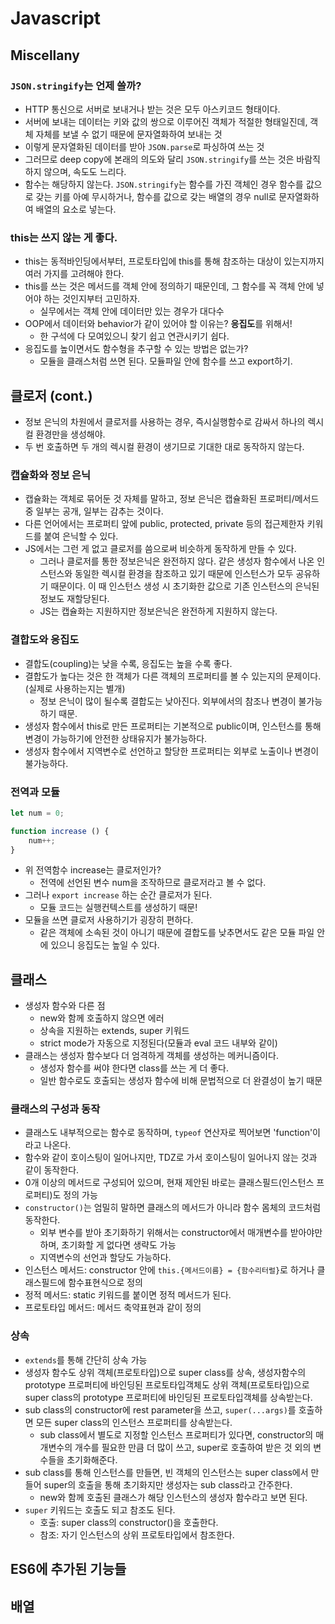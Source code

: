# Javascript

## Miscellany
### `JSON.stringify`는 언제 쓸까?
- HTTP 통신으로 서버로 보내거나 받는 것은 모두 아스키코드 형태이다. 
- 서버에 보내는 데이터는 키와 값의 쌍으로 이루어진 객체가 적절한 형태일진데, 객체 자체를 보낼 수 없기 때문에 문자열화하여 보내는 것
- 이렇게 문자열화된 데이터를 받아 `JSON.parse`로 파싱하여 쓰는 것
- 그러므로 deep copy에 본래의 의도와 달리 `JSON.stringify`를 쓰는 것은 바람직하지 않으며, 속도도 느리다.
- 함수는 해당하지 않는다. `JSON.stringify`는 함수를 가진 객체인 경우 함수를 값으로 갖는 키를 아예 무시하거나, 함수를 값으로 갖는 배열의 경우 null로 문자열화하여 배열의 요소로 넣는다.

### this는 쓰지 않는 게 좋다.
- this는 동적바인딩에서부터, 프로토타입에 this를 통해 참조하는 대상이 있는지까지 여러 가지를 고려해야 한다.
- this를 쓰는 것은 메서드를 객체 안에 정의하기 때문인데, 그 함수를 꼭 객체 안에 넣어야 하는 것인지부터 고민하자.
  - 실무에서는 객체 안에 데이터만 있는 경우가 대다수
- OOP에서 데이터와 behavior가 같이 있어야 할 이유는? **응집도**를 위해서!
  - 한 구석에 다 모여있으니 찾기 쉽고 연관시키기 쉽다.
- 응집도를 높이면서도 함수형을 추구할 수 있는 방법은 없는가?
  - 모듈을 클래스처럼 쓰면 된다. 모듈파일 안에 함수를 쓰고 export하기. 

## 클로저 (cont.)
- 정보 은닉의 차원에서 클로저를 사용하는 경우, 즉시실행함수로 감싸서 하나의 렉시컬 환경만을 생성해야.
- 두 번 호출하면 두 개의 렉시컬 환경이 생기므로 기대한 대로 동작하지 않는다.

### 캡슐화와 정보 은닉
- 캡슐화는 객체로 묶어둔 것 자체를 말하고, 정보 은닉은 캡슐화된 프로퍼티/메서드 중 일부는 공개, 일부는 감추는 것이다.
- 다른 언어에서는 프로퍼티 앞에 public, protected, private 등의 접근제한자 키워드를 붙여 은닉할 수 있다.
- JS에서는 그런 게 없고 클로저를 씀으로써 비슷하게 동작하게 만들 수 있다. 
  - 그러나 클로저를 통한 정보은닉은 완전하지 않다. 같은 생성자 함수에서 나온 인스턴스와 동일한 렉시컬 환경을 참조하고 있기 때문에 인스턴스가 모두 공유하기 때문이다. 이 때 인스턴스 생성 시 초기화한 값으로 기존 인스턴스의 은닉된 정보도 재할당된다.
  - JS는 캡슐화는 지원하지만 정보은닉은 완전하게 지원하지 않는다.

### 결합도와 응집도
- 결합도(coupling)는 낮을 수록, 응집도는 높을 수록 좋다.
- 결합도가 높다는 것은 한 객체가 다른 객체의 프로퍼티를 볼 수 있는지의 문제이다.(실제로 사용하는지는 별개)
  - 정보 은닉이 많이 될수록 결합도는 낮아진다. 외부에서의 참조나 변경이 불가능하기 때문.
- 생성자 함수에서 this로 만든 프로퍼티는 기본적으로 public이며, 인스턴스를 통해 변경이 가능하기에 안전한 상태유지가 불가능하다.
- 생성자 함수에서 지역변수로 선언하고 할당한 프로퍼티는 외부로 노출이나 변경이 불가능하다.

### 전역과 모듈
```javascript
let num = 0;

function increase () {
    num++;
}
```
- 위 전역함수 increase는 클로저인가? 
  - 전역에 선언된 변수 num을 조작하므로 클로저라고 볼 수 없다. 
- 그러나 `export increase` 하는 순간 클로저가 된다.
  - 모듈 코드는 실행컨텍스트를 생성하기 때문!
- 모듈을 쓰면 클로저 사용하기가 굉장히 편하다.
  - 같은 객체에 소속된 것이 아니기 때문에 결합도를 낮추면서도 같은 모듈 파일 안에 있으니 응집도는 높일 수 있다.

## 클래스
- 생성자 함수와 다른 점
  - new와 함께 호출하지 않으면 에러
  - 상속을 지원하는 extends, super 키워드
  - strict mode가 자동으로 지정된다(모듈과 eval 코드 내부와 같이)
- 클래스는 생성자 함수보다 더 엄격하게 객체를 생성하는 메커니즘이다.
  - 생성자 함수를 써야 한다면 class를 쓰는 게 더 좋다.
  - 일반 함수로도 호출되는 생성자 함수에 비해 문법적으로 더 완결성이 높기 때문

### 클래스의 구성과 동작
- 클래스도 내부적으로는 함수로 동작하며, `typeof` 연산자로 찍어보면 'function'이라고 나온다.
- 함수와 같이 호이스팅이 일어나지만, TDZ로 가서 호이스팅이 일어나지 않는 것과 같이 동작한다.
- 0개 이상의 메서드로 구성되어 있으며, 현재 제안된 바로는 클래스필드(인스턴스 프로퍼티)도 정의 가능
- `constructor()`는 엄밀히 말하면 클래스의 메서드가 아니라 함수 몸체의 코드처럼 동작한다.
  - 외부 변수를 받아 초기화하기 위해서는 constructor에서 매개변수를 받아야만 하며, 초기화할 게 없다면 생략도 가능
  - 지역변수의 선언과 할당도 가능하다.
- 인스턴스 메서드: constructor 안에 `this.{메서드이름} = {함수리터럴}`로 하거나 클래스필드에 함수표현식으로 정의
- 정적 메서드: static 키워드를 붙이면 정적 메서드가 된다.
- 프로토타입 메서드: 메서드 축약표현과 같이 정의

### 상속
- `extends`를 통해 간단히 상속 가능
- 생성자 함수도 상위 객체(프로토타입)으로 super class를 상속, 생성자함수의 prototype 프로퍼티에 바인딩된 프로토타입객체도 상위 객체(프로토타입)으로 super class의 prototype 프로퍼티에 바인딩된 프로토타입객체를 상속받는다.
- sub class의 constructor에 rest parameter을 쓰고, `super(...args)`를 호출하면 모든 super class의 인스턴스 프로퍼티를 상속받는다.
  - sub class에서 별도로 지정할 인스턴스 프로퍼티가 있다면, constructor의 매개변수의 개수를 필요한 만큼 더 많이 쓰고, super로 호출하여 받은 것 외의 변수들을 초기화해준다. 
- sub class를 통해 인스턴스를 만들면, 빈 객체의 인스턴스는 super class에서 만들어 super의 호출을 통해 초기화지만 생성자는 sub class라고 간주한다.
  - new와 함께 호출된 클래스가 해당 인스턴스의 생성자 함수라고 보면 된다.
- `super` 키워드는 호출도 되고 참조도 된다.
  - 호출: super class의 constructor()을 호출한다.
  - 참조: 자기 인스턴스의 상위 프로토타입에서 참조한다.

## ES6에 추가된 기능들
## 배열
